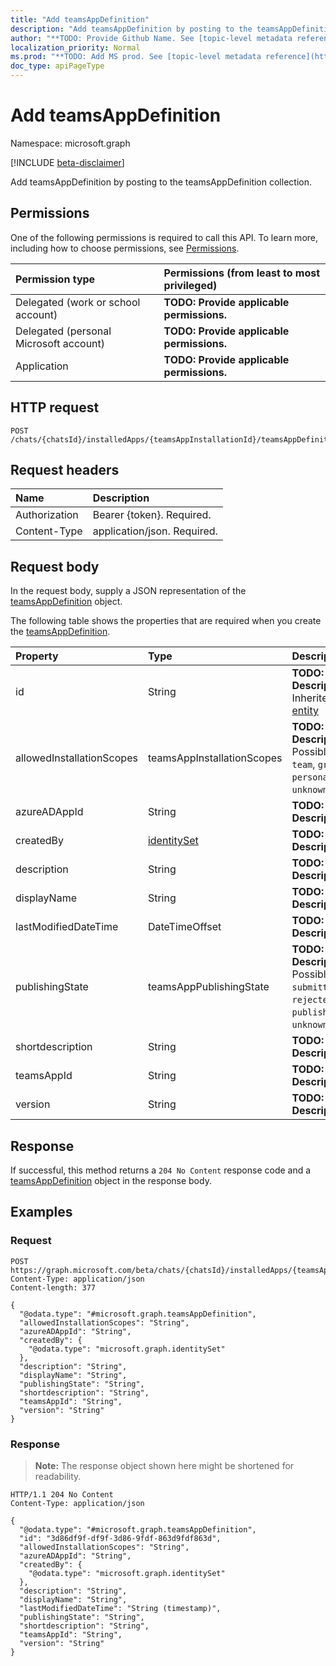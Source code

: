 ```yaml
---
title: "Add teamsAppDefinition"
description: "Add teamsAppDefinition by posting to the teamsAppDefinition collection."
author: "**TODO: Provide Github Name. See [topic-level metadata reference](https://msgo.azurewebsites.net/add/document/guidelines/metadata.html#topic-level-metadata)**"
localization_priority: Normal
ms.prod: "**TODO: Add MS prod. See [topic-level metadata reference](https://msgo.azurewebsites.net/add/document/guidelines/metadata.html#topic-level-metadata)**"
doc_type: apiPageType
---
```


# Add teamsAppDefinition
Namespace: microsoft.graph

[!INCLUDE [beta-disclaimer](../../includes/beta-disclaimer.md)]

Add teamsAppDefinition by posting to the teamsAppDefinition collection.

## Permissions
One of the following permissions is required to call this API. To learn more, including how to choose permissions, see [Permissions](/graph/permissions-reference).

|Permission type|Permissions (from least to most privileged)|
|:---|:---|
|Delegated (work or school account)|**TODO: Provide applicable permissions.**|
|Delegated (personal Microsoft account)|**TODO: Provide applicable permissions.**|
|Application|**TODO: Provide applicable permissions.**|

## HTTP request

<!-- {
  "blockType": "ignored"
}
-->
``` http
POST /chats/{chatsId}/installedApps/{teamsAppInstallationId}/teamsAppDefinition/$ref
```

## Request headers
|Name|Description|
|:---|:---|
|Authorization|Bearer {token}. Required.|
|Content-Type|application/json. Required.|

## Request body
In the request body, supply a JSON representation of the [teamsAppDefinition](../resources/teamsappdefinition.md) object.

The following table shows the properties that are required when you create the [teamsAppDefinition](../resources/teamsappdefinition.md).

|Property|Type|Description|
|:---|:---|:---|
|id|String|**TODO: Add Description** Inherited from [entity](../resources/entity.md)|
|allowedInstallationScopes|teamsAppInstallationScopes|**TODO: Add Description**. Possible values are: `team`, `groupChat`, `personal`, `unknownFutureValue`.|
|azureADAppId|String|**TODO: Add Description**|
|createdBy|[identitySet](../resources/identityset.md)|**TODO: Add Description**|
|description|String|**TODO: Add Description**|
|displayName|String|**TODO: Add Description**|
|lastModifiedDateTime|DateTimeOffset|**TODO: Add Description**|
|publishingState|teamsAppPublishingState|**TODO: Add Description**. Possible values are: `submitted`, `rejected`, `published`, `unknownFutureValue`.|
|shortdescription|String|**TODO: Add Description**|
|teamsAppId|String|**TODO: Add Description**|
|version|String|**TODO: Add Description**|



## Response

If successful, this method returns a `204 No Content` response code and a [teamsAppDefinition](../resources/teamsappdefinition.md) object in the response body.

## Examples

### Request
<!-- {
  "blockType": "request",
  "name": "create_teamsappdefinition_from_"
}
-->
``` http
POST https://graph.microsoft.com/beta/chats/{chatsId}/installedApps/{teamsAppInstallationId}/teamsAppDefinition/$ref
Content-Type: application/json
Content-length: 377

{
  "@odata.type": "#microsoft.graph.teamsAppDefinition",
  "allowedInstallationScopes": "String",
  "azureADAppId": "String",
  "createdBy": {
    "@odata.type": "microsoft.graph.identitySet"
  },
  "description": "String",
  "displayName": "String",
  "publishingState": "String",
  "shortdescription": "String",
  "teamsAppId": "String",
  "version": "String"
}
```


### Response
>**Note:** The response object shown here might be shortened for readability.
<!-- {
  "blockType": "response",
  "truncated": true,
  "@odata.type": "microsoft.graph.teamsAppDefinition"
}
-->
``` http
HTTP/1.1 204 No Content
Content-Type: application/json

{
  "@odata.type": "#microsoft.graph.teamsAppDefinition",
  "id": "3d86df9f-df9f-3d86-9fdf-863d9fdf863d",
  "allowedInstallationScopes": "String",
  "azureADAppId": "String",
  "createdBy": {
    "@odata.type": "microsoft.graph.identitySet"
  },
  "description": "String",
  "displayName": "String",
  "lastModifiedDateTime": "String (timestamp)",
  "publishingState": "String",
  "shortdescription": "String",
  "teamsAppId": "String",
  "version": "String"
}
```


